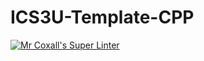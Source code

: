 # ICS3U-Template-CPP

[![Mr Coxall's Super Linter](https://github.com/CristianoSellitto/ICS3U-Assignment6-CPP/workflows/Mr%20Coxall's%20Super%20Linter/badge.svg)](https://github.com/CristianoSellitto/ICS3U-Assignment6-CPP/actions/)

